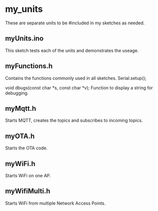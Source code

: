 # my_units
These are separate units to be #included in my sketches as needed.

## myUnits.ino
This sketch tests each of the units and demonstrates the useage.

## myFunctions.h
Contains the functions commonly used in all sketches. 
Serial.setup();

void dbugs(const char *s, const char *v);
 Function to display a string for debugging.
 
## myMqtt.h
Starts MQTT, creates the topics and subscribes to incoming topics.

## myOTA.h
Starts the OTA code.

## myWiFi.h
Starts WiFi on one AP.

## myWifiMulti.h
Starts WiFi from multiple Network Access Points.
